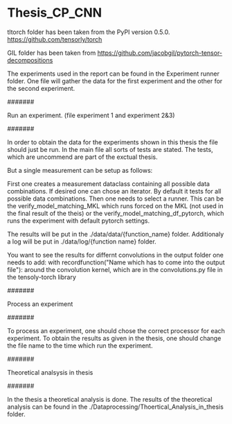 # Thesis_CP_CNN

tltorch folder has been taken from the PyPI version 0.5.0.
https://github.com/tensorly/torch

GIL folder has been taken from https://github.com/jacobgil/pytorch-tensor-decompositions

The experiments used in the report can be found in the Experiment runner folder. One file will gather the data for the first experiment and the other for the second experiment.

#######

Run an experiment. (file experiment 1 and experiment 2&3)

#######

In order to obtain the data for the experiments shown in this thesis the file should just be run. In the main file all sorts of tests are stated. The tests, which are uncommend are part of the exctual thesis. 

But a single measurement can be setup as follows:

First one creates a measurement dataclass containing all possible data combinations. If desired one can chose an iterator. By default it tests for all possible data combinations. Then one needs to select a runner. This can be the verify_model_matching_MKL which runs forced on the MKL (not used in the final result of the theis) or the verify_model_matching_df_pytorch, which runs the experiment with default pytorch settings.

The results will be put in the ./data/data/{function_name} folder. Additionaly a log will be put in ./data/log/{function name} folder.

You want to see the results for differnt convolutions in the output folder one needs to add:
  with recordfunction("Name which has to come into the output file"): around the convolution kernel, which are in the convolutions.py file in the tensoly-torch library

#######

Process an experiment

#######

To process an experiment, one should chose the correct processor for each experiment. To obtain the results as given in the thesis, one should change the file name to the time which run the experiment.


#######

Theoretical analsysis in thesis

#######

In the thesis a theoretical analysis is done. The results of the theoretical analysis can be found in the ./Dataprocessing/Thoertical_Analysis_in_thesis folder.

